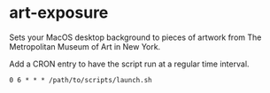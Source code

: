 # art-exposure

Sets your MacOS desktop background to pieces of artwork from The Metropolitan Museum of Art in New York.

Add a CRON entry to have the script run at a regular time interval.

```
0 6 * * * /path/to/scripts/launch.sh
```
